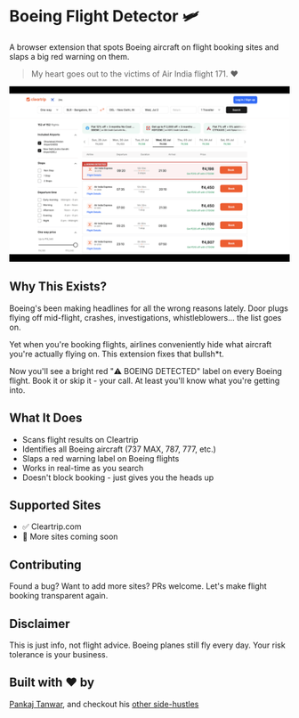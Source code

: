 # Boeing Flight Detector 🛩️

A browser extension that spots Boeing aircraft on flight booking sites and slaps a big red warning on them.

> My heart goes out to the victims of Air India flight 171. ❤️

![Boeing Flight Detector Demo Image](./images/demo.png)

## Why This Exists?

Boeing's been making headlines for all the wrong reasons lately. Door plugs flying off mid-flight, crashes, investigations, whistleblowers... the list goes on. 

Yet when you're booking flights, airlines conveniently hide what aircraft you're actually flying on. This extension fixes that bullsh*t.

Now you'll see a bright red "⚠️ BOEING DETECTED" label on every Boeing flight. Book it or skip it - your call. At least you'll know what you're getting into.

## What It Does

- Scans flight results on Cleartrip
- Identifies all Boeing aircraft (737 MAX, 787, 777, etc.)
- Slaps a red warning label on Boeing flights
- Works in real-time as you search
- Doesn't block booking - just gives you the heads up

## Supported Sites

- ✅ Cleartrip.com
- 🔄 More sites coming soon

## Contributing

Found a bug? Want to add more sites? PRs welcome. Let's make flight booking transparent again.

## Disclaimer

This is just info, not flight advice. Boeing planes still fly every day. Your risk tolerance is your business.

## Built with ❤️ by

[Pankaj Tanwar](https://twitter.com/the2ndfloorguy), and checkout his [other side-hustles](https://pankajtanwar.in/side-hustles)
